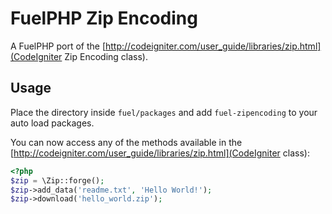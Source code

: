 # FuelPHP Zip Encoding

A FuelPHP port of the [http://codeigniter.com/user_guide/libraries/zip.html](CodeIgniter Zip Encoding class).

## Usage

Place the directory inside `fuel/packages` and add `fuel-zipencoding` to your auto load packages.

You can now access any of the methods available in the [http://codeigniter.com/user_guide/libraries/zip.html](CodeIgniter class):

```php
<?php
$zip = \Zip::forge();
$zip->add_data('readme.txt', 'Hello World!');
$zip->download('hello_world.zip');
```